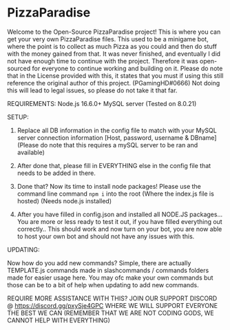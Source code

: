 # PizzaParadise

Welcome to the Open-Source PizzaParadise project! This is where you can get your very own PizzaParadise files. This used to be a minigame bot, where the point is to collect as much Pizza as you could and then do stuff with the money gained from that. It was never finished, and eventually I did not have enough time to continue with the project. Therefore it was open-sourced for everyone to continue working and building on it. Please do note that in the License provided with this, it states that you must if using this still reference the original author of this project. (PGamingHD#0666) Not doing this will lead to legal issues, so please do not take it that far.

REQUIREMENTS:
Node.js 16.6.0+ 
MySQL server (Tested on 8.0.21)

SETUP: 

1. Replace all DB information in the config file to match with your MySQL server connection information [Host, password, username & DBname] (Please do note that this requires a mySQL server to be ran and available)

2. After done that, please fill in EVERYTHING else in the config file that needs to be added in there.
3. Done that? Now its time to install node packages! Please use the command line command `npm i` into the root (Where the index.js file is hosted) (Needs node.js installed)
4. After you have filled in config.json and installed all NODE.JS packages... You are more or less ready to test it out, if you have filled everything out correctly.. This should work and now turn on your bot, you are now able to host your own bot and should not have any issues with this. 

UPDATING: 

Now how do you add new commands? Simple, there are actually TEMPLATE.js commands made in slashcommands / commands folders made for easier usage here. You may ofc make your own commands but those can be to a bit of help when updating to add new commands.

REQUIRE MORE ASSISTANCE WITH THIS? JOIN OUR SUPPORT DISCORD @ https://discord.gg/pxySje4GPC WHERE WE WILL SUPPORT EVERYONE THE BEST WE CAN (REMEMBER THAT WE ARE NOT CODING GODS, WE CANNOT HELP WITH EVERYTHING)
